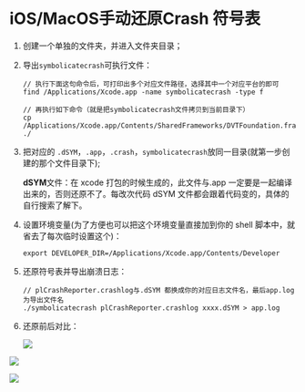 # iOS/MacOS手动还原Crash 符号表

1. 创建一个单独的文件夹，并进入文件夹目录；

2. 导出`symbolicatecrash`可执行文件：

   ``` shell
   // 执行下面这句命令后，可打印出多个对应文件路径，选择其中一个对应平台的即可
   find /Applications/Xcode.app -name symbolicatecrash -type f
   
   // 再执行如下命令（就是把symbolicatecrash文件拷贝到当前目录下）
   cp /Applications/Xcode.app/Contents/SharedFrameworks/DVTFoundation.framework/Versions/A/Resources/symbolicatecrash ./
   ```

3. 把对应的 `.dSYM`，`.app`，`.crash`，`symbolicatecrash`放同一目录(就第一步创建的那个文件目录下);

   **dSYM**文件：在 xcode 打包的时候生成的，此文件与.app 一定要是一起编译出来的，否则还原不了。每改次代码 dSYM 文件都会跟着代码变的，具体的自行搜索了解下。

4. 设置环境变量(为了方便也可以把这个环境变量直接加到你的 shell 脚本中，就省去了每次临时设置这个)：

   ```shell
   export DEVELOPER_DIR=/Applications/Xcode.app/Contents/Developer
   ```

5. 还原符号表并导出崩溃日志：

   ```shell
   // plCrashReporter.crashlog与.dSYM 都换成你的对应日志文件名，最后app.log为导出文件名
   ./symbolicatecrash plCrashReporter.crashlog xxxx.dSYM > app.log
   ```

6. 还原前后对比：

   ![](https://blog-1257063273.cos.ap-chengdu.myqcloud.com/2020/20201008111459.png)

![](https://blog-1257063273.cos.ap-chengdu.myqcloud.com/2020/20201008105619.png)

![](https://blog-1257063273.cos.ap-chengdu.myqcloud.com/2020/20201008110136.png)